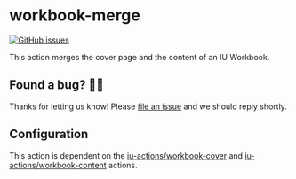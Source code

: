 # workbook-merge

[![GitHub issues](https://img.shields.io/github/issues/iu-actions/workbook-merge)](https://github.com/iu-actions/workbook-merge/issues)

This action merges the cover page and the content of an IU Workbook.

## Found a bug? 💁‍♀️

Thanks for letting us know! Please [file an issue](../../issues/new?assignees=&labels=&template=bug_report.md&title=) and we should reply shortly.

## Configuration

This action is dependent on the [iu-actions/workbook-cover](https://github.com/iu-actions/workbook-cover) and [iu-actions/workbook-content](https://github.com/iu-actions/workbook-content) actions.
